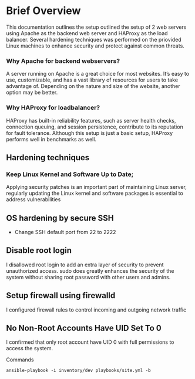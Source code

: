# Brief Overview
This documentation outlines the setup outlined the setup of 2 web servers  using Apache as the backend web server and HAProxy as the load balancer. Several hardening techniques was performed on the priovided Linux machines to enhance security and protect against common threats.

### Why Apache for backend webservers?
A server running on Apache is a great choice for most websites. It’s easy to use, customizable, and has a vast library of resources for users to take advantage of.
Depending on the nature and size of the website, another option may be better.

### Why HAProxy for loadbalancer?
HAProxy has built-in reliability features, such as server health checks, connection queuing, and session persistence, contribute to its reputation for fault tolerance. Although this setup is just a basic setup, HAProxy performs well in benchmarks as well.

## Hardening techniques

###  Keep Linux Kernel and Software Up to Date;
Applying security patches is an important part of maintaining Linux server, regularly updating the Linux kernel and software packages is essential to address vulnerabilities 

## OS hardening by secure SSH
- Change SSH default port from 22 to 2222

## Disable root login
I disallowed root login to add an extra layer of security to prevent unauthorized access.
sudo does greatly enhances the security of the system without sharing root password with other users and admins.

## Setup firewall using firewalld
I configured firewall rules to control incoming and outgoing network traffic

## No Non-Root Accounts Have UID Set To 0
I confirmed that only root account have UID 0 with full permissions to access the system.

Commands

`ansible-playbook -i inventory/dev playbooks/site.yml -b`
